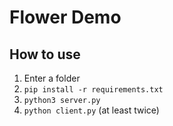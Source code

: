 # Flower Demo
## How to use
1) Enter a folder
2) ```pip install -r requirements.txt```
3) ```python3 server.py```
4) ```python client.py``` (at least twice)

